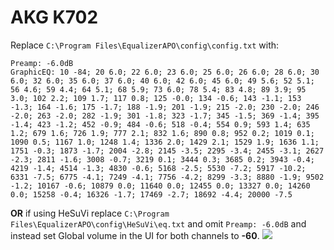 # AKG K702
Replace `C:\Program Files\EqualizerAPO\config\config.txt` with:
```
Preamp: -6.0dB
GraphicEQ: 10 -84; 20 6.0; 22 6.0; 23 6.0; 25 6.0; 26 6.0; 28 6.0; 30 6.0; 32 6.0; 35 6.0; 37 6.0; 40 6.0; 42 6.0; 45 6.0; 49 5.6; 52 5.1; 56 4.6; 59 4.4; 64 5.1; 68 5.9; 73 6.0; 78 5.4; 83 4.8; 89 3.9; 95 3.0; 102 2.2; 109 1.7; 117 0.8; 125 -0.0; 134 -0.6; 143 -1.1; 153 -1.3; 164 -1.6; 175 -1.7; 188 -1.9; 201 -1.9; 215 -2.0; 230 -2.0; 246 -2.0; 263 -2.0; 282 -1.9; 301 -1.8; 323 -1.7; 345 -1.5; 369 -1.4; 395 -1.4; 423 -1.2; 452 -0.9; 484 -0.6; 518 -0.4; 554 0.9; 593 1.4; 635 1.2; 679 1.6; 726 1.9; 777 2.1; 832 1.6; 890 0.8; 952 0.2; 1019 0.1; 1090 0.5; 1167 1.0; 1248 1.4; 1336 2.0; 1429 2.1; 1529 1.9; 1636 1.1; 1751 -0.3; 1873 -1.7; 2004 -2.8; 2145 -3.5; 2295 -3.4; 2455 -3.1; 2627 -2.3; 2811 -1.6; 3008 -0.7; 3219 0.1; 3444 0.3; 3685 0.2; 3943 -0.4; 4219 -1.4; 4514 -1.3; 4830 -0.6; 5168 -2.5; 5530 -7.2; 5917 -10.2; 6331 -7.5; 6775 -4.1; 7249 -4.1; 7756 -4.2; 8299 -3.3; 8880 -1.9; 9502 -1.2; 10167 -0.6; 10879 0.0; 11640 0.0; 12455 0.0; 13327 0.0; 14260 0.0; 15258 -0.4; 16326 -1.7; 17469 -2.7; 18692 -4.4; 20000 -7.5
```
**OR** if using HeSuVi replace `C:\Program Files\EqualizerAPO\config\HeSuVi\eq.txt` and omit `Preamp: -6.0dB` and instead set Global volume in the UI for both channels to **-60**.
![](https://raw.githubusercontent.com/jaakkopasanen/AutoEq/master/results/Sonoma%20Model%20One/headphoncecom/onear/AKG%20K702/AKG%20K702.png)